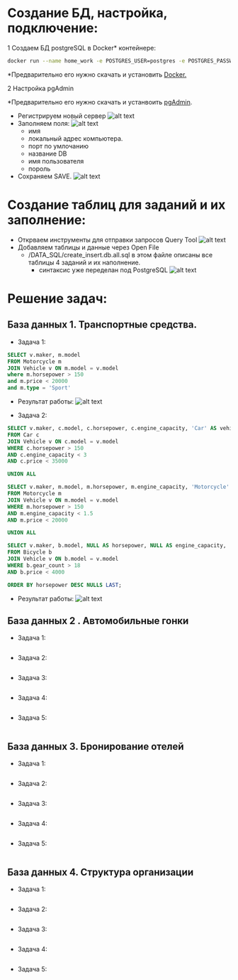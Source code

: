 # Создание БД, настройка, подключение:

1 Создаем БД postgreSQL в Docker\* контейнере:

```bash
docker run --name home_work -e POSTGRES_USER=postgres -e POSTGRES_PASSWORD=postgres -e POSTGRES_DB=postgres -p 5432:5432 -d postgres:13
```

\*Предварительно его нужно скачать и установить [Docker.](https://www.docker.com/)

2 Настройка pgAdmin

\*Предварительно его нужно скачать и устанвоить [pgAdmin](https://www.pgadmin.org/download/pgadmin-4-windows/).

- Регистрируем новый сервер
  ![alt text](/image/start.jpg)
- Заполняем поля:
  ![alt text](/image/config1.jpg)
  - имя
  - локальный адрес компьютера.
  - порт по умлочанию
  - название DB
  - имя пользователя
  - пороль
- Сохраняем SAVE.
  ![alt text](/image/config2.jpg)

# Создание таблиц для заданий и их заполнение:

- Открваем инструменты для отправки запросов Query Tool
  ![alt text](/image/work_space.jpg)
- Добавляем таблицы и данные через Open File
  - /DATA_SQL/create_insert.db.all.sql в этом файле описаны все таблицы 4 заданий и их наполнение.
    - синтаксис уже переделан под PostgreSQL
      ![alt text](/image/add_file.jpg)

# Решение задач:

## База данных 1. Транспортные средства.

- Задача 1:

```sql
SELECT v.maker, m.model
FROM Motorcycle m
JOIN Vehicle v ON m.model = v.model
where m.horsepower > 150
and m.price < 20000
and m.type = 'Sport'
```

- Результат работы:
  ![alt text](/image/db.1.1.jpg)

- Задача 2:

```sql
SELECT v.maker, c.model, c.horsepower, c.engine_capacity, 'Car' AS vehicle_type
FROM Car c
JOIN Vehicle v ON c.model = v.model
WHERE c.horsepower > 150
AND c.engine_capacity < 3
AND c.price < 35000

UNION ALL

SELECT v.maker, m.model, m.horsepower, m.engine_capacity, 'Motorcycle' AS vehicle_type
FROM Motorcycle m
JOIN Vehicle v ON m.model = v.model
WHERE m.horsepower > 150
AND m.engine_capacity < 1.5
AND m.price < 20000

UNION ALL

SELECT v.maker, b.model, NULL AS horsepower, NULL AS engine_capacity, 'Bicycle' AS vehicle_type
FROM Bicycle b
JOIN Vehicle v ON b.model = v.model
WHERE b.gear_count > 18
AND b.price < 4000

ORDER BY horsepower DESC NULLS LAST;
```

- Результат работы:
  ![alt text](/image/db.1.2.jpg)

## База данных 2 . Автомобильные гонки

- Задача 1:

```sql


```

- Задача 2:

```sql


```

- Задача 3:

```sql

```

- Задача 4:

```sql


```

- Задача 5:

```sql


```

## База данных 3. Бронирование отелей

- Задача 1:

```sql


```

- Задача 2:

```sql


```

- Задача 3:

```sql

```

- Задача 4:

```sql


```

- Задача 5:

```sql


```

## База данных 4. Структура организации

- Задача 1:

```sql


```

- Задача 2:

```sql


```

- Задача 3:

```sql

```

- Задача 4:

```sql


```

- Задача 5:

```sql


```
